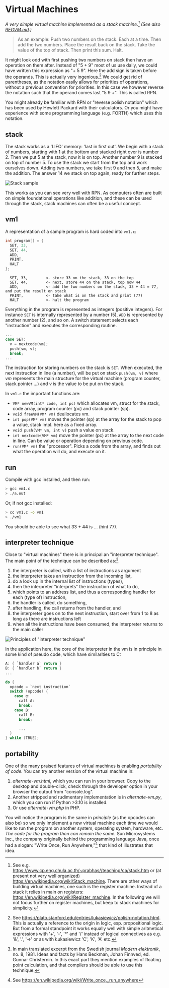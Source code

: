 # Virtual Machines

*A very simple virtual machine implemented as a stack machine.[^stackmachine]
(See also [REGVM.md](REGVM.md).)*

> As an example: Push two numbers on the stack. Each at a time.
Then add the two numbers. Place the result back on the stack. Take
the value of the top of stack. Then print this sum. Halt.

[^stackmachine]: See e.g. https://www.cp.eng.chula.ac.th/~prabhas//teaching/ca/stack.htm
or (at present not very well organized) https://en.wikipedia.org/wiki/Stack_machine.
There are other ways of building virtual machines, one such
is the register machine. Instead of a stack it relies in
main on registers: https://en.wikipedia.org/wiki/Register_machine.
In the following we will not focus further on register machines,
but keep to stack machines for simplicity.

It might look odd with first pushing two numbers on stack then
have an operation on them after. Instead of "5 + 9" most of us
use daily, we could have written this expression as "+ 5 9".
Here the add sign is taken before the operands. This is actually
very ingenious.[^polish] We could get rid of parentheses, as the
notation easily allows for priorities of operations, without a
previous convention for priorities. In this case we however
reverse the notation such that the operand comes last "5 9 +".
This is called RPN.

[^polish]: See https://plato.stanford.edu/entries/lukasiewicz/polish-notation.html.
This is actually a reference to the origin in logic, esp. propositional
logic. But from a formal standpoint it works equally well with simple
aritmetical expressions with '+', '-', '*' and '/' instead of
logical connectives as e.g. '&', '.', '->' or as with Łukasiewicz
'C', 'K', 'A' etc.

You might already be familiar with RPN or "reverse polish notation"
which has been used by Hewlett Packard with their calculators.
Or you might have experience with some programming language
(e.g. FORTH) which uses this notation.


## stack

The stack works as a 'LIFO' memory: 'last in first out'.
We begin with a stack of numbers, starting with 1 at the bottom and stacked
right over is number 2. Then we put 5 at the stack, now it is on top.
Another number 9 is stacked on top of number 5. To use the stack we start
from the top and work ourselves down. Adding two numbers, we take first 9
and then 5, and make the addition. The answer 14 we stack on top again,
ready for further steps.

![Stack sample](../assets/images/stack.png)

This works as you can see very well with RPN. As computers often
are built on simple foundational operations like addition, and
these can be used through the stack, stack machines can often be a
useful concept.


## vm1

A representation of a sample program is hard coded into `vm1.c`:

```c
int program[] = {
  SET, 33,
  SET, 44,
  ADD,
  PRINT,
  HALT
};
```

```assembly
  SET, 33,        <- store 33 on the stack, 33 on the top
  SET, 44,        <- next, store 44 on the stack, top now 44
  ADD,            <- add the two numbers on the stack, 33 + 44 = 77, and put the result on stack
  PRINT,          <- take what is on the stack and print (77)
  HALT            <- halt the program
```

Everything in the program is represented as integers (positive integers).
For instance `SET` is internally represented by a number (5), `ADD` is
represented by another number (2), and so on. A switch statement selects
each "instruction" and executes the corresponding routine.

```c
...
case SET:
  v = nextcode(vm);
  push(vm, v);
  break;
...
```

The instruction for storing numbers on the stack is `SET`. When executed,
the next instruction in line (a number), will be put on stack `push(vm, v)`
where *vm* represents the main structure for the virtual machine (program
counter, stack pointer ...) and *v* is the value to be put on the stack.

In `vm1.c` the important functions are:
- `VM* newVM(int* code, int pc)` which allocates vm, struct for the stack, code array, program counter (pc) and stack pointer (sp).
- `void freeVM(VM* vm)` deallocates vm.
- `int pop(VM* vm)` moves the pointer (sp) at the array for the stack to pop a value, stack impl. here as a fixed array.
- `void push(VM* vm, int v)` push a value on stack.
- `int nextcode(VM* vm)` move the pointer (pc) at the array to the next code in line. Can be value or operation depending on previous code.
- `run(VM* vm)` the "processor". Picks a code from the array, and finds out what the operation will do, and execute on it.

## run

Compile with gcc installed, and then run:

```sh
> gcc vm1.c
> ./a.out
```

Or, if not gcc installed:

```sh
> cc vm1.c -o vm1
> ./vm1
```

You should be able to see what 33 + 44 is ... (hint 77).

## interpreter technique

Close to "virtual machines" there is in principal an "interpreter technique".
The main point of the technique can be described as:[^interpret]

[^interpret]: In main translated excerpt from the Swedish journal *Modern elektronik*,
no. 8, 1981. Ideas and facts by Hans Beckman, Johan Finnved, ed. Gunnar Christernin.
In this exact part they mention examples of floating point calculation, and that
compilers should be able to use this technique.

1. the interpreter is called, with a list of instructions as argument
2. the interpreter takes an instruction from the incoming list,
3. do a look up in the internal list of instructions (types),
4. then the interpreter ”interprets” the instruction of what to do,
5. which points to an address list, and thus a corresponding handler for each (type of) instruction,
6. the handler is called, do something,
7. after handling, the call returns from the handler, and
8. the interpreter goes on to the next instruction, start over from 1 to 8 as long as there are instructions left
9. when all the instructions have been consumed, the interpreter returns to the main caller

![Principles of "interpreter technique"](../assets/images/interpreter.png)

In the application here, the core of the interpreter in the vm is in principle
in some kind of pseudo code, which have similarities to C:

```c
A: { `handler a` return }
B: { `handler b` return }
...

do {
  opcode = `next instruction`
  switch (opcode) {
    case α:
      call A:
      break;
    case β:
      call B:
      break;

      ...
  }
} while (TRUE);
```

## portability

One of the many praised features of virtual machines is enabling *portability of
code*. You can try another version of the virtual machine in:

1. *alternate-vm.html*, which you can run in your browser. Copy to the desktop
and double-click, check through the developer option in your browser the output
from "console.log".
2. Another stripped and rudimentary implementation is in *alternate-vm.py*, which
you can run if Python >3.10 is installed.
3. Or use *alternate-vm.php* in PHP.

You will notice the program is the same in *principle* (as the opcodes can also
be) so we only implement a new virtual machine each time we would like to run the
program on another system, operating system, hardware, etc. *The code for the
program then can remain the same.* Sun Microsystems Inc., the company originally
behind the programming language Java, once had a slogan: "Write Once, Run Anywhere,"[^any]
that kind of illustrates that idea.

[^any]: See https://en.wikipedia.org/wiki/Write_once,_run_anywhere
